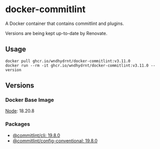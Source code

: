 # docker-commitlint

A Docker container that contains commitlint and plugins.

Versions are being kept up-to-date by Renovate.

## Usage

```shell
docker pull ghcr.io/wndhydrnt/docker-commitlint:v3.11.0
docker run --rm -it ghcr.io/wndhydrnt/docker-commitlint:v3.11.0 --version
```

## Versions

### Docker Base Image

[Node](https://hub.docker.com/_/node): 18.20.8

### Packages

- [@commitlint/cli: 19.8.0](https://www.npmjs.com/package/@commitlint/cli/v/19.8.0)
- [@commitlint/config-conventional: 19.8.0](https://www.npmjs.com/package/@commitlint/config-conventional/v/19.8.0)
